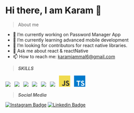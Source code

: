 # Hi there, I am Karam 👋 

> About me
- 🔭 I’m currently working on Password Manager App
- 🌱 I’m currently learning advanced mobile development 
- 👯 I’m looking for contributors for react native libraries.
- 💬 Ask me about react & reactNative 
- 📫 How to reach me: karamjammal6@gmail.com  

 

>**_SKILLS_**
<p>
<img src="https://appmasters.io/static/react-47ce6e77f039020ee2e76a10c1e988e9.png" height="35px"/> 
&nbsp;
<img src="https://image.flaticon.com/icons/png/512/226/226770.png" height="35px"/>
&nbsp;
<img src="https://www.freepnglogos.com/uploads/apple-logo-png/apple-logo-icon-transparent-png-svg-vector-3.png" height="35px"/>  
&nbsp;  

<img src="https://www.mysql.com/common/logos/logo-mysql-170x115.png" height="35px"/>
&nbsp;
<img src="https://img.icons8.com/color/452/firebase.png" height="35px" />   
  &nbsp;
  <img src="https://raw.githubusercontent.com/learnbr/csharp/master/csharp-logo.png" height="35px" /> 
   &nbsp;
<img src="https://raw.githubusercontent.com/github/explore/80688e429a7d4ef2fca1e82350fe8e3517d3494d/topics/javascript/javascript.png" height="35px"/>
&nbsp;  
<img src="https://raw.githubusercontent.com/github/explore/80688e429a7d4ef2fca1e82350fe8e3517d3494d/topics/typescript/typescript.png" height="35px"/>
<p>
  
>**_Social Media_**


[![Instagram Badge](https://img.shields.io/badge/-Instagram-6633cc?style=flat-square&labelColor=6633cc&logo=instagram&logoColor=white&link=https://www.instagram.com/karam.jm/)](https://www.instagram.com/karam.jm/) [![Linkedin Badge](https://img.shields.io/badge/-Linkedin-6633cc?style=flat-square&logo=Linkedin&logoColor=white&link=https://www.linkedin.com/in/karam-jammal-98a3a8205)](https://www.linkedin.com/in/karam-jammal-98a3a8205) 






